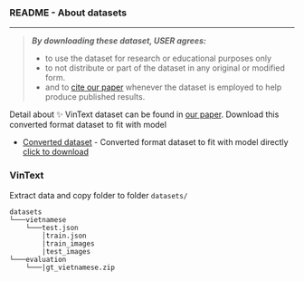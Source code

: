### README - About datasets

---

> ***By downloading these dataset, USER agrees:***
> 
> * to use the dataset for research or educational purposes only
> * to not distribute or part of the dataset in any original or modified form.
> * and to [cite our paper](https://github.com/VinAIResearch/CPM) whenever the dataset is employed to help produce published results.

Detail about ✨ VinText dataset can be found in [our paper](https://arxiv.org/abs/2104.01867).
Download this converted format dataset to fit with model
- [Converted dataset](#Converted-dataset) - Converted format dataset to fit with model directly [click to download](https://drive.google.com/file/d/1AXl2iOTvLtMG8Lg2iU6qVta8VuWSXyns/view?usp=sharing)


### VinText
Extract data and copy folder to folder ```datasets/```

```
datasets
└───vietnamese
	└───test.json
		│train.json
		|train_images
		|test_images
└───evaluation
	└───|gt_vietnamese.zip
```
